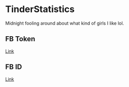 # TinderStatistics
Midnight fooling around about what kind of girls I like lol.

## FB Token ##
[Link](https://www.facebook.com/v2.6/dialog/oauth?redirect_uri=fb464891386855067%3A%2F%2Fauthorize%2F&display=touch&state=%7B"challenge"%3A"IUUkEUqIGud332lfu%252BMJhxL4Wlc%253D"%2C"0_auth_logger_id"%3A"30F06532-A1B9-4B10-BB28-B29956C71AB1"%2C"com.facebook.sdk_client_state"%3Atrue%2C"3_method"%3A"sfvc_auth"%7D&scope=user_birthday%2Cuser_photos%2Cuser_education_history%2Cemail%2Cuser_relationship_details%2Cuser_friends%2Cuser_work_history%2Cuser_likes&response_type=token%2Csigned_request&default_audience=friends&return_scopes=true&auth_type=rerequest&client_id=464891386855067&ret=login&sdk=ios&logger_id=30F06532-A1B9-4B10-BB28-B29956C71AB1&ext=1470840777&hash=AeZqkIcf-NEW6vBd)

## FB ID ##
[Link](https://findmyfbid.com/)
